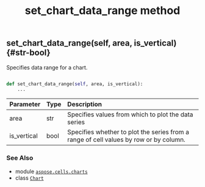 ﻿---
title: set_chart_data_range method
second_title: Aspose.Cells for Python via .NET API References
description: 
type: docs
weight: 120
url: /aspose.cells.charts/chart/set_chart_data_range/
is_root: false
---

## set_chart_data_range(self, area, is_vertical) {#str-bool}

Specifies data range for a chart.



```python

def set_chart_data_range(self, area, is_vertical):
    ...
```


| Parameter | Type | Description |
| :- | :- | :- |
| area | str | Specifies values from which to plot the data series |
| is_vertical | bool | Specifies whether to plot the series from a range of cell values by row or by column. |



### See Also
* module [`aspose.cells.charts`](../../)
* class [`Chart`](/cells/python-net/aspose.cells.charts/chart)
